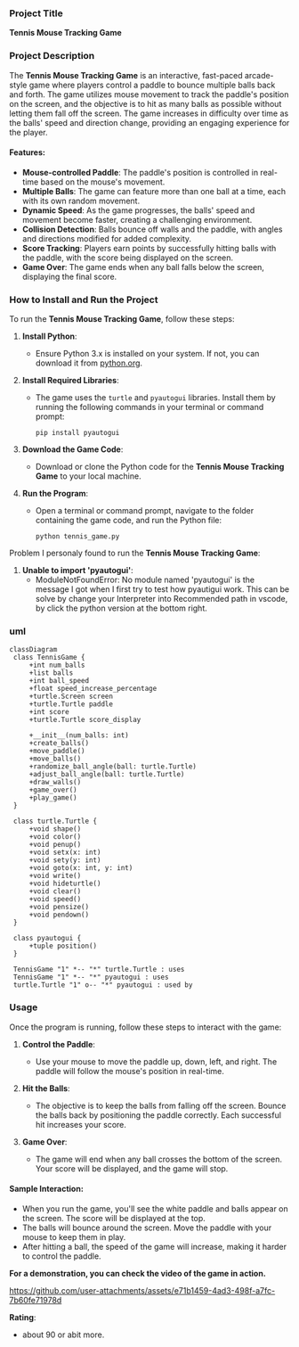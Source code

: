 ### Project Title
**Tennis Mouse Tracking Game**

### Project Description
The **Tennis Mouse Tracking Game** is an interactive, fast-paced arcade-style game where players control a paddle to bounce multiple balls back and forth. The game utilizes mouse movement to track the paddle's position on the screen, and the objective is to hit as many balls as possible without letting them fall off the screen. The game increases in difficulty over time as the balls' speed and direction change, providing an engaging experience for the player.

#### Features:
- **Mouse-controlled Paddle**: The paddle's position is controlled in real-time based on the mouse's movement.
- **Multiple Balls**: The game can feature more than one ball at a time, each with its own random movement.
- **Dynamic Speed**: As the game progresses, the balls' speed and movement become faster, creating a challenging environment.
- **Collision Detection**: Balls bounce off walls and the paddle, with angles and directions modified for added complexity.
- **Score Tracking**: Players earn points by successfully hitting balls with the paddle, with the score being displayed on the screen.
- **Game Over**: The game ends when any ball falls below the screen, displaying the final score.

### How to Install and Run the Project
To run the **Tennis Mouse Tracking Game**, follow these steps:
1. **Install Python**:
   - Ensure Python 3.x is installed on your system. If not, you can download it from [python.org](https://www.python.org/downloads/).

2. **Install Required Libraries**:
   - The game uses the `turtle` and `pyautogui` libraries. Install them by running the following commands in your terminal or command prompt:
     ```
     pip install pyautogui
     ```

3. **Download the Game Code**:
   - Download or clone the Python code for the **Tennis Mouse Tracking Game** to your local machine.

4. **Run the Program**:
   - Open a terminal or command prompt, navigate to the folder containing the game code, and run the Python file:
     ```
     python tennis_game.py
     ```
     
Problem I personaly found to run the **Tennis Mouse Tracking Game**:
1. **Unable to import 'pyautogui'**:
   - ModuleNotFoundError: No module named 'pyautogui' is the message I got when I first try to test how pyautigui work. This can be solve by change your Interpreter into Recommended path in vscode, by click the python version at the bottom right.

### uml
   ```mermaid
  classDiagram
    class TennisGame {
        +int num_balls
        +list balls
        +int ball_speed
        +float speed_increase_percentage
        +turtle.Screen screen
        +turtle.Turtle paddle
        +int score
        +turtle.Turtle score_display

        +__init__(num_balls: int)
        +create_balls()
        +move_paddle()
        +move_balls()
        +randomize_ball_angle(ball: turtle.Turtle)
        +adjust_ball_angle(ball: turtle.Turtle)
        +draw_walls()
        +game_over()
        +play_game()
    }

    class turtle.Turtle {
        +void shape()
        +void color()
        +void penup()
        +void setx(x: int)
        +void sety(y: int)
        +void goto(x: int, y: int)
        +void write()
        +void hideturtle()
        +void clear()
        +void speed()
        +void pensize()
        +void pendown()
    }

    class pyautogui {
        +tuple position()
    }

    TennisGame "1" *-- "*" turtle.Turtle : uses
    TennisGame "1" *-- "*" pyautogui : uses
    turtle.Turtle "1" o-- "*" pyautogui : used by
   ```

### Usage
Once the program is running, follow these steps to interact with the game:

1. **Control the Paddle**:
   - Use your mouse to move the paddle up, down, left, and right. The paddle will follow the mouse's position in real-time.

2. **Hit the Balls**:
   - The objective is to keep the balls from falling off the screen. Bounce the balls back by positioning the paddle correctly. Each successful hit increases your score.

3. **Game Over**:
   - The game will end when any ball crosses the bottom of the screen. Your score will be displayed, and the game will stop.

#### Sample Interaction:
- When you run the game, you'll see the white paddle and balls appear on the screen. The score will be displayed at the top.
- The balls will bounce around the screen. Move the paddle with your mouse to keep them in play.
- After hitting a ball, the speed of the game will increase, making it harder to control the paddle.

**For a demonstration, you can check the video of the game in action.**


https://github.com/user-attachments/assets/e71b1459-4ad3-498f-a7fc-7b60fe71978d


**Rating**:
- about 90 or abit more.
